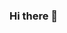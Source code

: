 ### Hi there 👋

<!--
**nikhilt1998/nikhilt1998** is a ✨ _special_ ✨ repository because its `README.md` (this file) appears on your GitHub profile.

Here are some ideas to get you started:

- 🔭 I’m currently working on solving the most exciting and interesting problems using Machine Learning and Software development techniques.
- 👯 I’m looking to collaborate on anything which is exciting and challenging.
- 💬 Ask me about machine learning, deep learning and Django.

